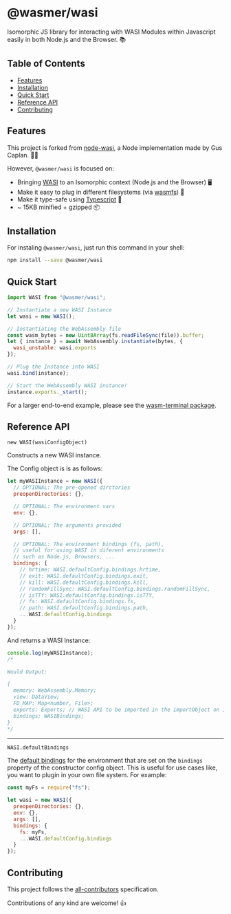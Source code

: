 # @wasmer/wasi

Isomorphic JS library for interacting with WASI Modules within Javascript easily in both Node.js and the Browser. 📚

## Table of Contents

- [Features](#features)
- [Installation](#installation)
- [Quick Start](#quick-start)
- [Reference API](#reference-api)
- [Contributing](#contributing)

## Features

This project is forked from [node-wasi](https://github.com/devsnek/node-wasi), a Node implementation made by Gus Caplan. 🙏😄

However, `@wasmer/wasi` is focused on:

- Bringing [WASI](https://wasi.dev/) to an Isomorphic context (Node.js and the Browser) 🖥️
- Make it easy to plug in different filesystems (via [wasmfs](../wasmfs)) 📂
- Make it type-safe using [Typescript](http://www.typescriptlang.org/) 👷
- ~ 15KB minified + gzipped 📦

## Installation

For instaling `@wasmer/wasi`, just run this command in your shell:

```bash
npm install --save @wasmer/wasi
```

## Quick Start

```js
import WASI from "@wasmer/wasi";

// Instantiate a new WASI Instance
let wasi = new WASI();

// Instantiating the WebAssembly file
const wasm_bytes = new Uint8Array(fs.readFileSync(file)).buffer;
let { instance } = await WebAssembly.instantiate(bytes, {
  wasi_unstable: wasi.exports
});

// Plug the Instance into WASI
wasi.bind(instance);

// Start the WebAssembly WASI instance!
instance.exports._start();
```

For a larger end-to-end example, please see the [wasm-terminal package]('../wasm-terminal').

## Reference API

`new WASI(wasiConfigObject)`

Constructs a new WASI instance.

The Config object is is as follows:

```js
let myWASIInstance = new WASI({
  // OPTIONAL: The pre-opened dirctories
  preopenDirectories: {},

  // OPTIONAL: The environment vars
  env: {},

  // OPTIONAL: The arguments provided
  args: [],

  // OPTIONAL: The environment bindings (fs, path),
  // useful for using WASI in diferent environments
  // such as Node.js, Browsers, ...
  bindings: {
    // hrtime: WASI.defaultConfig.bindings.hrtime,
    // exit: WASI.defaultConfig.bindings.exit,
    // kill: WASI.defaultConfig.bindings.kill,
    // randomFillSync: WASI.defaultConfig.bindings.randomFillSync,
    // isTTY: WASI.defaultConfig.bindings.isTTY,
    // fs: WASI.defaultConfig.bindings.fs,
    // path: WASI.defaultConfig.bindings.path,
    ...WASI.defaultConfig.bindings
  }
});
```

And returns a WASI Instance:

```js
console.log(myWASIInstance);
/*

Would Output:

{
  memory: WebAssembly.Memory;
  view: DataView;
  FD_MAP: Map<number, File>;
  exports: Exports; // WASI API to be imported in the importObject on instantiation.
  bindings: WASIBindings;
}
*/
```

---

`WASI.defaultBindings`

The [default bindings](./lib/bindings) for the environment that are set on the `bindings` property of the constructor config object. This is useful for use cases like, you want to plugin in your own file system. For example:

```js
const myFs = require("fs");

let wasi = new WASI({
  preopenDirectories: {},
  env: {},
  args: [],
  bindings: {
    fs: myFs,
    ...WASI.defaultConfig.bindings
  }
});
```

## Contributing

This project follows the [all-contributors](https://github.com/kentcdodds/all-contributors) specification.

Contributions of any kind are welcome! 👍
